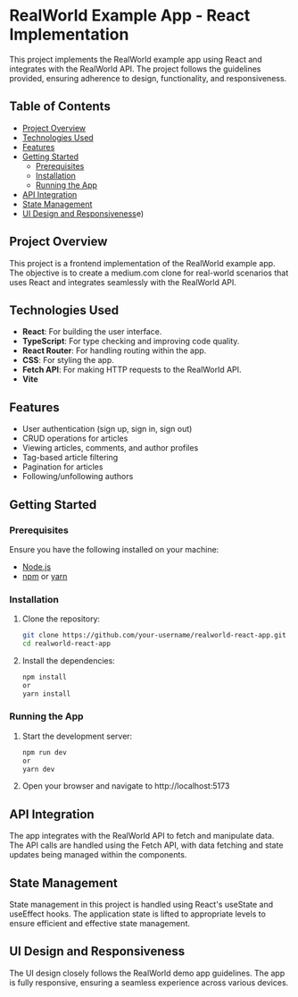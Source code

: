 # RealWorld Example App - React Implementation

This project implements the RealWorld example app using React and integrates with the RealWorld API. The project follows the guidelines provided, ensuring adherence to design, functionality, and responsiveness.

## Table of Contents

- [Project Overview](#project-overview)
- [Technologies Used](#technologies-used)
- [Features](#features)
- [Getting Started](#getting-started)
  - [Prerequisites](#prerequisites)
  - [Installation](#installation)
  - [Running the App](#running-the-app)
- [API Integration](#api-integration)
- [State Management](#state-management)
- [UI Design and Responsiveness](#ui-design-and-responsiveness)e)

## Project Overview

This project is a frontend implementation of the RealWorld example app. The objective is to create a medium.com clone for real-world scenarios that uses React and integrates seamlessly with the RealWorld API.

## Technologies Used

- **React**: For building the user interface.
- **TypeScript**: For type checking and improving code quality.
- **React Router**: For handling routing within the app.
- **CSS**: For styling the app.
- **Fetch API**: For making HTTP requests to the RealWorld API.
- **Vite**

## Features

- User authentication (sign up, sign in, sign out)
- CRUD operations for articles
- Viewing articles, comments, and author profiles
- Tag-based article filtering
- Pagination for articles
- Following/unfollowing authors

## Getting Started

### Prerequisites

Ensure you have the following installed on your machine:

- [Node.js](https://nodejs.org/)
- [npm](https://www.npmjs.com/) or [yarn](https://yarnpkg.com/)

### Installation

1. Clone the repository:
   ```bash
   git clone https://github.com/your-username/realworld-react-app.git
   cd realworld-react-app

2. Install the dependencies:
   ```bash
   npm install
   or
   yarn install

### Running the App

1. Start the development server:
   ```bash
   npm run dev
   or
   yarn dev

2. Open your browser and navigate to http://localhost:5173

## API Integration
The app integrates with the RealWorld API to fetch and manipulate data. The API calls are handled using the Fetch API, with data fetching and state updates being managed within the components.

## State Management
State management in this project is handled using React's useState and useEffect hooks. The application state is lifted to appropriate levels to ensure efficient and effective state management.

## UI Design and Responsiveness
The UI design closely follows the RealWorld demo app guidelines. The app is fully responsive, ensuring a seamless experience across various devices.
